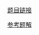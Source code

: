 [题目链接](https://leetcode-cn.com/problems/maximum-subarray/)  

[参考题解](https://leetcode-cn.com/problems/maximum-subarray/solution/53-zui-da-zi-xu-he-by-edelweisskoko-3g6r/)  

